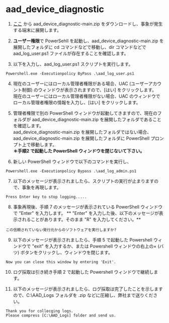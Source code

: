 # aad_device_diagnostic

1. [ここ](https://github.com/jpazureid/aad_device_diagnostic/archive/refs/heads/main.zip) から aad_device_diagnostic-main.zip をダウンロードし、事象が発生する端末に展開します。

2. **ユーザー権限**で PowerSehll を起動し、aad_device_diagnostic-main.zip を展開したフォルダに cd コマンドなどで移動し、dir コマンドなどで aad_log_user.ps1 ファイルが存在することを確認します。

3. 以下を入力し、aad_log_user.ps1 スクリプトを実行します。
```
Powershell.exe -Executionpolicy ByPass .\aad_log_user.ps1
```
4. 現在のユーザーにはローカル管理者権限がある場合、UAC (ユーザーアカウント制御) のウィンドウが表示されますので、[はい] をクリックします。<br/>
現在のユーザーにはローカル管理者権限がない場合、UAC のウィンドウでローカル管理者権限の情報を入力し、[はい] をクリックします。


5. 管理者権限で別の PowerShell ウィンドウが起動してきますので、現在のフォルダが aad_device_diagnostic-main.zip を展開したフォルダであることを確認します。<br/>
aad_device_diagnostic-main.zip を展開したフォルダではない場合、aad_device_diagnostic-main.zip を展開したフォルダに PowerShell プロンプト上で移動します。<br/>
**＊手順2 で起動した PowerShell ウィンドウを閉じないて下さい。**


6. 新しい PowerShell ウィンドウで以下のコマンドを実行し、
```
Powershell.exe -Executionpolicy Bypass .\aad_log_admin.ps1
```

7. 以下のメッセージが表示されましたら、スクリプトの実行が止まりますので、事象を再現します。
```
Press Enter key to stop logging.....
```

8. 事象再現後、手順 7 のメッセージが表示されている PowerShell ウィンドウで "Enter" を入力します。
** "Enter" を入力した後、以下のメッセージが表示されることがあります。そのまま "R" を入力してください。**
```
この信頼されていない発行元からのソフトウェアを実行しますか?
```

9. 以下のメッセージが表示されましたら、手順 5 で起動した Powershell ウィンドウで "exit" を入力するか、または Powershell ウィンドウの右上の× (バツ) ボタンをクリックし、ウィンドウを閉じます。
```
Now you can close this window by entering 'Exit'.
```
10. ログ採取は引き続き手順 2 で起動した Powershell ウィンドウで継続します。

11. 以下のメッセージが表示されましたら、ログ採取は完了したことを示しますので、C:\AAD_Logs フォルダを .zip などに圧縮し、弊社まで送りください。
```
Thank you for collecging logs.
Please compress [C:\AAD_Logs] folder and send us.
```

